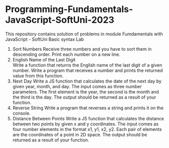 # Programming-Fundamentals-JavaScript-SoftUni-2023
This repository contains solution of problems in module Fumdamentals with JavaScript - SoftUni
Basic syntax Lab
1.	Sort Numbers
Receive three numbers and you have to sort them in descending order. Print each number on a new line.
2.	English Name of the Last Digit	
Write a function that returns the English name of the last digit of a given number. Write a program that receives a number and prints the returned value from this function.
3.	Next Day
Write a JS function that calculates the date of the next day by given year, month, and day.
The input comes as three number parameters. The first element is the year, the second is the month and the third is the day.
The output should be returned as a result of your function.
4.	Reverse String
Write a program that reverses a string and prints it on the console.
5.	Distance Between Points
Write a JS function that calculates the distance between two points by given x and y coordinates. 
The input comes as four number elements in the format x1, y1, x2, y2. Each pair of elements are the coordinates of a point in 2D space.
The output should be returned as a result of your function.
